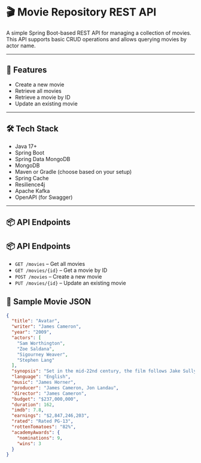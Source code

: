 # 🎬 Movie Repository REST API

A simple Spring Boot-based REST API for managing a collection of movies. This API supports basic CRUD operations and allows querying movies by actor name.

---

## 🚀 Features

- Create a new movie
- Retrieve all movies
- Retrieve a movie by ID
- Update an existing movie
---

## 🛠️ Tech Stack

- Java 17+
- Spring Boot
- Spring Data MongoDB
- MongoDB
- Maven or Gradle (choose based on your setup)
- Spring Cache
- Resilience4j
- Apache Kafka
- OpenAPI (for Swagger)

---

## 📦 API Endpoints

## 📦 API Endpoints

- `GET /movies` – Get all movies
- `GET /movies/{id}` – Get a movie by ID
- `POST /movies` – Create a new movie
- `PUT /movies/{id}` – Update an existing movie

## 📄 Sample Movie JSON

```json
{
  "title": "Avatar",
  "writer": "James Cameron",
  "year": "2009",
  "actors": [
    "Sam Worthington",
    "Zoe Saldana",
    "Sigourney Weaver",
    "Stephen Lang"
  ],
  "synopsis": "Set in the mid-22nd century, the film follows Jake Sully, a paraplegic former Marine, who is recruited to participate in the Avatar Program on the distant moon of Pandora. He becomes embroiled in a conflict between the indigenous Na'vi people and the human colonists seeking to exploit Pandora's resources.",
  "language": "English",
  "music": "James Horner",
  "producer": "James Cameron, Jon Landau",
  "director": "James Cameron",
  "budget": "$237,000,000",
  "duration": 162,
  "imdb": 7.8,
  "earnings": "$2,847,246,203",
  "rated": "Rated PG-13",
  "rottenTomatoes": "82%",
  "academyAwards": {
    "nominations": 9,
    "wins": 3
  }
}

